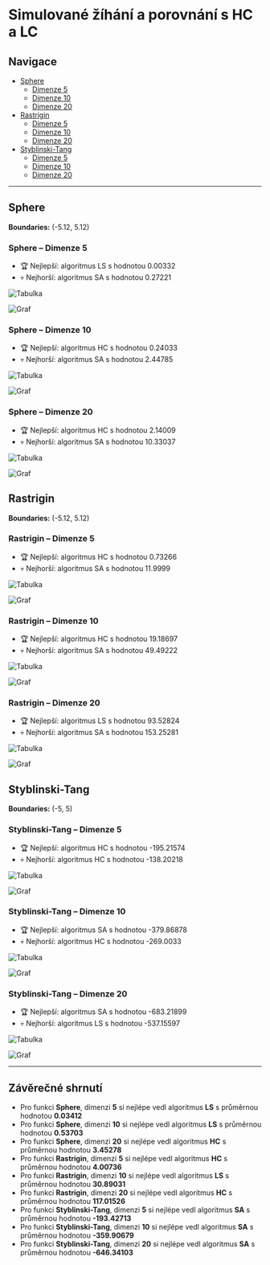 # Simulované žíhání a porovnání s HC a LC

## Navigace
- [Sphere](#sphere)
  - [Dimenze 5](#sphere--dimenze-5)
  - [Dimenze 10](#sphere--dimenze-10)
  - [Dimenze 20](#sphere--dimenze-20)
- [Rastrigin](#rastrigin)
  - [Dimenze 5](#rastrigin--dimenze-5)
  - [Dimenze 10](#rastrigin--dimenze-10)
  - [Dimenze 20](#rastrigin--dimenze-20)
- [Styblinski-Tang](#styblinski-tang)
  - [Dimenze 5](#styblinski-tang--dimenze-5)
  - [Dimenze 10](#styblinski-tang--dimenze-10)
  - [Dimenze 20](#styblinski-tang--dimenze-20)

---

## Sphere
**Boundaries:** (-5.12, 5.12)

### Sphere – Dimenze 5
- 🏆 Nejlepší: algoritmus LS s hodnotou 0.00332
- 💀 Nejhorší: algoritmus SA s hodnotou 0.27221

![Tabulka](./tables/Sphere_I5000_D5_N10_STD1.png)

![Graf](./charts/Sphere_I5000_D5_N10_STD1.png)

### Sphere – Dimenze 10
- 🏆 Nejlepší: algoritmus HC s hodnotou 0.24033
- 💀 Nejhorší: algoritmus SA s hodnotou 2.44785

![Tabulka](./tables/Sphere_I10000_D10_N10_STD1.png)

![Graf](./charts/Sphere_I10000_D10_N10_STD1.png)

### Sphere – Dimenze 20
- 🏆 Nejlepší: algoritmus HC s hodnotou 2.14009
- 💀 Nejhorší: algoritmus SA s hodnotou 10.33037

![Tabulka](./tables/Sphere_I20000_D20_N10_STD1.png)

![Graf](./charts/Sphere_I20000_D20_N10_STD1.png)

## Rastrigin
**Boundaries:** (-5.12, 5.12)

### Rastrigin – Dimenze 5
- 🏆 Nejlepší: algoritmus HC s hodnotou 0.73266
- 💀 Nejhorší: algoritmus SA s hodnotou 11.9999

![Tabulka](./tables/Rastrigin_I5000_D5_N10_STD1.png)

![Graf](./charts/Rastrigin_I5000_D5_N10_STD1.png)

### Rastrigin – Dimenze 10
- 🏆 Nejlepší: algoritmus HC s hodnotou 19.18697
- 💀 Nejhorší: algoritmus SA s hodnotou 49.49222

![Tabulka](./tables/Rastrigin_I10000_D10_N10_STD1.png)

![Graf](./charts/Rastrigin_I10000_D10_N10_STD1.png)

### Rastrigin – Dimenze 20
- 🏆 Nejlepší: algoritmus LS s hodnotou 93.52824
- 💀 Nejhorší: algoritmus SA s hodnotou 153.25281

![Tabulka](./tables/Rastrigin_I20000_D20_N10_STD1.png)

![Graf](./charts/Rastrigin_I20000_D20_N10_STD1.png)

## Styblinski-Tang
**Boundaries:** (-5, 5)

### Styblinski-Tang – Dimenze 5
- 🏆 Nejlepší: algoritmus HC s hodnotou -195.21574
- 💀 Nejhorší: algoritmus HC s hodnotou -138.20218

![Tabulka](./tables/StyblinskiTang_I5000_D5_N10_STD1.png)

![Graf](./charts/StyblinskiTang_I5000_D5_N10_STD1.png)

### Styblinski-Tang – Dimenze 10
- 🏆 Nejlepší: algoritmus SA s hodnotou -379.86878
- 💀 Nejhorší: algoritmus HC s hodnotou -269.0033

![Tabulka](./tables/StyblinskiTang_I10000_D10_N10_STD1.png)

![Graf](./charts/StyblinskiTang_I10000_D10_N10_STD1.png)

### Styblinski-Tang – Dimenze 20
- 🏆 Nejlepší: algoritmus SA s hodnotou -683.21899
- 💀 Nejhorší: algoritmus LS s hodnotou -537.15597

![Tabulka](./tables/StyblinskiTang_I20000_D20_N10_STD1.png)

![Graf](./charts/StyblinskiTang_I20000_D20_N10_STD1.png)

---

## Závěrečné shrnutí
- Pro funkci **Sphere**, dimenzi **5** si nejlépe vedl algoritmus **LS** s průměrnou hodnotou **0.03412**
- Pro funkci **Sphere**, dimenzi **10** si nejlépe vedl algoritmus **LS** s průměrnou hodnotou **0.53703**
- Pro funkci **Sphere**, dimenzi **20** si nejlépe vedl algoritmus **HC** s průměrnou hodnotou **3.45278**
- Pro funkci **Rastrigin**, dimenzi **5** si nejlépe vedl algoritmus **HC** s průměrnou hodnotou **4.00736**
- Pro funkci **Rastrigin**, dimenzi **10** si nejlépe vedl algoritmus **LS** s průměrnou hodnotou **30.89031**
- Pro funkci **Rastrigin**, dimenzi **20** si nejlépe vedl algoritmus **HC** s průměrnou hodnotou **117.01526**
- Pro funkci **Styblinski-Tang**, dimenzi **5** si nejlépe vedl algoritmus **SA** s průměrnou hodnotou **-193.42713**
- Pro funkci **Styblinski-Tang**, dimenzi **10** si nejlépe vedl algoritmus **SA** s průměrnou hodnotou **-359.90679**
- Pro funkci **Styblinski-Tang**, dimenzi **20** si nejlépe vedl algoritmus **SA** s průměrnou hodnotou **-646.34103**
